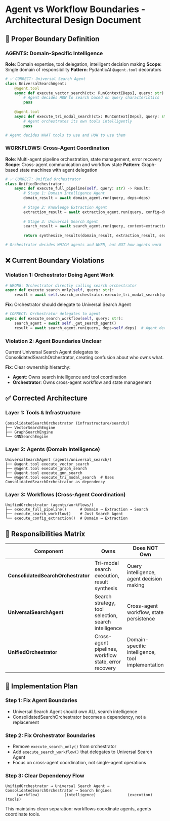# Agent vs Workflow Boundaries - Architectural Design Document

## 🎯 **Proper Boundary Definition**

### **AGENTS: Domain-Specific Intelligence**
**Role**: Domain expertise, tool delegation, intelligent decision making
**Scope**: Single domain of responsibility
**Pattern**: PydanticAI `@agent.tool` decorators

```python
# ✅ CORRECT: Universal Search Agent
class UniversalSearchAgent:
    @agent.tool
    async def execute_vector_search(ctx: RunContext[Deps], query: str) -> VectorResult:
        # Agent decides HOW to search based on query characteristics
        pass
    
    @agent.tool  
    async def execute_tri_modal_search(ctx: RunContext[Deps], query: str) -> SearchResult:
        # Agent orchestrates its own tools intelligently
        pass

# Agent decides WHAT tools to use and HOW to use them
```

### **WORKFLOWS: Cross-Agent Coordination**
**Role**: Multi-agent pipeline orchestration, state management, error recovery
**Scope**: Cross-agent communication and workflow state
**Pattern**: Graph-based state machines with agent delegation

```python
# ✅ CORRECT: Unified Orchestrator  
class UnifiedOrchestrator:
    async def execute_full_pipeline(self, query: str) -> Result:
        # Stage 1: Domain Intelligence Agent
        domain_result = await domain_agent.run(query, deps=deps)
        
        # Stage 2: Knowledge Extraction Agent  
        extraction_result = await extraction_agent.run(query, config=domain_result, deps=deps)
        
        # Stage 3: Universal Search Agent
        search_result = await search_agent.run(query, context=extraction_result, deps=deps)
        
        return synthesize_results(domain_result, extraction_result, search_result)

# Orchestrator decides WHICH agents and WHEN, but NOT how agents work
```

## ❌ **Current Boundary Violations**

### **Violation 1: Orchestrator Doing Agent Work**
```python
# WRONG: Orchestrator directly calling search orchestrator
async def execute_search_only(self, query: str):
    result = await self.search_orchestrator.execute_tri_modal_search(query)  # This is agent work!
```

**Fix**: Orchestrator should delegate to Universal Search Agent
```python
# CORRECT: Orchestrator delegates to agent
async def execute_search_workflow(self, query: str):
    search_agent = await self._get_search_agent()
    result = await search_agent.run(query, deps=self.deps)  # Agent decides how to search
```

### **Violation 2: Agent Boundaries Unclear**
Current Universal Search Agent delegates to ConsolidatedSearchOrchestrator, creating confusion about who owns what.

**Fix**: Clear ownership hierarchy:
- **Agent**: Owns search intelligence and tool coordination
- **Orchestrator**: Owns cross-agent workflow and state management

## ✅ **Corrected Architecture**

### **Layer 1: Tools & Infrastructure** 
```
ConsolidatedSearchOrchestrator (infrastructure/search/)
├── VectorSearchEngine  
├── GraphSearchEngine
└── GNNSearchEngine
```

### **Layer 2: Agents (Domain Intelligence)**
```  
UniversalSearchAgent (agents/universal_search/)
├── @agent.tool execute_vector_search
├── @agent.tool execute_graph_search  
├── @agent.tool execute_gnn_search
└── @agent.tool execute_tri_modal_search  # Uses ConsolidatedSearchOrchestrator as dependency
```

### **Layer 3: Workflows (Cross-Agent Coordination)**
```
UnifiedOrchestrator (agents/workflows/)
├── execute_full_pipeline()      # Domain → Extraction → Search
├── execute_search_workflow()    # Just Search Agent  
└── execute_config_extraction()  # Domain → Extraction
```

## 🎯 **Responsibilities Matrix**

| **Component** | **Owns** | **Does NOT Own** |
|---------------|----------|------------------|
| **ConsolidatedSearchOrchestrator** | Tri-modal search execution, result synthesis | Query intelligence, agent decision making |
| **UniversalSearchAgent** | Search strategy, tool selection, search intelligence | Cross-agent workflow, state persistence |
| **UnifiedOrchestrator** | Cross-agent pipelines, workflow state, error recovery | Domain-specific intelligence, tool implementation |

## 🚀 **Implementation Plan**

### **Step 1: Fix Agent Boundaries**
- Universal Search Agent should own ALL search intelligence
- ConsolidatedSearchOrchestrator becomes a dependency, not a replacement

### **Step 2: Fix Orchestrator Boundaries**  
- Remove `execute_search_only()` from orchestrator
- Add `execute_search_workflow()` that delegates to Universal Search Agent
- Focus on cross-agent coordination, not single-agent operations

### **Step 3: Clear Dependency Flow**
```
UnifiedOrchestrator → Universal Search Agent → ConsolidatedSearchOrchestrator → Search Engines
     (workflow)           (intelligence)              (execution)              (tools)
```

This maintains clean separation: workflows coordinate agents, agents coordinate tools.